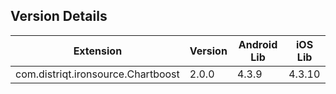 ## Version Details

| Extension | Version | Android Lib | iOS Lib |
| --- | --- | --- | --- |
| com.distriqt.ironsource.Chartboost | 2.0.0 | 4.3.9 | 4.3.10 |
